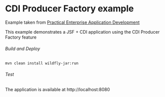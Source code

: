 CDI Producer Factory example
=====================================
Example taken from [Practical Enterprise Application Development](http://www.itbuzzpress.com/ebooks/java-ee-7-development-on-wildfly.html)

This example demonstrates a JSF + CDI application using the CDI Producer Factory feature

###### Build and Deploy
```shell
mvn clean install wildfly-jar:run
```

###### Test

The application is available at http://localhost:8080
